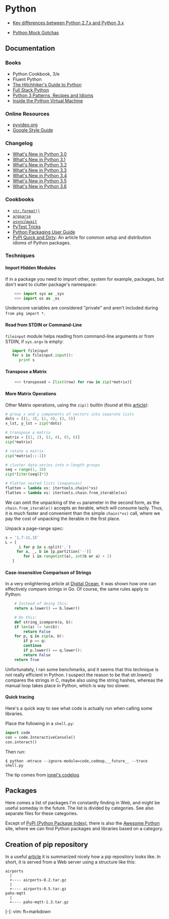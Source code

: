 Python
======

 - [Key differences between Python 2.7.x and Python 3.x](
   http://nbviewer.ipython.org/github/rasbt/python_reference/blob/master/tutorials/key_differences_between_python_2_and_3.ipynb)

 - [Python Mock Gotchas](
   http://alexmarandon.com/articles/python_mock_gotchas/)



Documentation
-------------

### Books

 - Python Cookbook, 3/e
 - Fluent Python
 - [The Hitchhiker's Guide to Python](http://docs.python-guide.org/)
 - [Full Stack Python](https://www.fullstackpython.com/)
 - [Python 3 Patterns, Recipes and Idioms](http://python-3-patterns-idioms-test.readthedocs.org/)
 - [Inside the Python Virtual Machine](https://leanpub.com/insidethepythonvirtualmachine)


### Online Resources

 - [pyvideo.org](http://pyvideo.org/)
 - [Google Style Guide](https://google.github.io/styleguide/pyguide.html)


### Changelog

 - [What's New in Python 3.0][new-3.0]
 - [What's New in Python 3.1][new-3.1]
 - [What's New in Python 3.2][new-3.2]
 - [What's New in Python 3.3][new-3.3]
 - [What's New in Python 3.4][new-3.4]
 - [What's New in Python 3.5][new-3.5]
 - [What's New in Python 3.6][new-3.6]


[new-3.0]:	https://docs.python.org/3/whatsnew/3.0.html
[new-3.1]:	https://docs.python.org/3/whatsnew/3.1.html
[new-3.2]:	https://docs.python.org/3/whatsnew/3.2.html
[new-3.3]:	https://docs.python.org/3/whatsnew/3.3.html
[new-3.4]:	https://docs.python.org/3/whatsnew/3.4.html
[new-3.5]:	https://docs.python.org/3.5/whatsnew/3.5.html
[new-3.6]:	https://docs.python.org/3.6/whatsnew/3.6.html


### Cookbooks

 - [`str.format()`](http://mkaz.com/2012/10/10/python-string-format/)
 - [`argparse`](https://mkaz.com/2014/07/26/python-argparse-cookbook/)
 - [`async`/`await`](http://masnun.com/2015/11/13/python-generators-coroutines-native-coroutines-and-async-await.html)
 - [PyTest Tricks](http://hackebrot.github.io/pytest-tricks/)
 - [Python Packaging User Guide](https://packaging.python.org/)
 - [PyPI Quick and Dirty][pypi-guide]:
   An article for common setup and distribution idioms of Python packages.


[pypi-guide]:	https://hynek.me/articles/sharing-your-labor-of-love-pypi-quick-and-dirty/


### Techniques

#### Import Hidden Modules

If in a package you need to import other, system for example, packages, but
don't want to clutter package's namespace:

```python
    >>> import sys as _sys
    >>> import os as _os
```

Underscore variables are considered "private" and aren't included during
`from pkg import *`.

#### Read from STDIN or Command-Line

`fileinput` module helps reading from command-line arguments or from STDIN,
if `sys.argv` is empty:
```python
   import fileinput
   for s in fileinput.input():
      print s
```

#### Transpose a Matrix

```python
    >>> transposed = [list(row) for row in zip(*matrix)]
```

#### More Matrix Operations

Other Matrix operations, using the `zip()` builtin (found at this [article][zips]):

```python
# group x and y components of vectors into separate lists
dots = [(1, 3), (2, 4), (3, 5)]
x_lst, y_lst = zip(*dots)

# transpose a matrix
matrix = [(1, 2), (3, 4), (5, 6)]
zip(*matrix)

# rotate a matrix
zip(*matrix[::-1])

# cluster data-series into n-length groups
seq = range(1, 10)
zip(*[iter(seq)]*3)
```

```python
# Flatten nexted lists (sequences)
flatten = lambda xs: itertools.chain(*xs)
flatten = lambda xs: itertools.chain.from_iterable(xs)
```

We can omit the unpacking of the `xs` parameter in the second form, as the
`chain.from_iterable()` accepts an iterable, which will consume lazily.
Thus, it is much faster and convenient than the simple `chain(*xs)` call, where
we pay the cost of unpacking the iterable in the first place.

Unpack a page-range spec:

```python
s = '1,7-11,15'
L = [
      i for p in s.split(',')
	 for a, _, b in [p.partition('-')]
	    for i in range(int(a), int(b or a) + 1)
   ]
```

[zips]:		http://pavdmyt.com/python-zip-fu/


#### Case-insensitive Comparison of Strings

In a very enlightening article at [Digital Ocean][cmp-strings], it was shown how
one can effectively compare strings in Go.  Of course, the same rules apply to
Python:

```python
    # Instead of doing this:
    return a.lower() == b.lower()

    # Do this:
    def string_icompare(a, b):
	if len(a) != len(b):
	    return False
	for p, q in zip(a, b):
	    if p == q:
		continue
	    if p.lower() == q.lower():
		return False
	return True
```

Unfortunately, I ran some benchmarks, and it seems that this technique is not
really efficient in Python.  I suspect the reason to be that str.lower()
compares the strings in C, maybe also using the string hashes, whereas the
manual loop takes place in Python, which is way too slower.

[cmp-strings]:	https://www.digitalocean.com/community/questions/how-to-efficiently-compare-strings-in-go


#### Quick tracing

Here's a quick way to see what code is actually run when calling some libraries.

Place the following in a `shell.py`:

```python
import code
con = code.InteractiveConsole()
con.interact()
```

Then run:

```shell
$ python -mtrace --ignore-module=code,codeop,__future__ --trace shell.py
```

The tip comes from [ionel's codelog](https://blog.ionelmc.ro/2014/04/28/quick-tracing/).


Packages
--------

Here comes a list of packages I'm constantly finding in Web, and might be
useful someday in the future.  The list is divided by categories.
See also separate files for these categories.

Except of [PyPI (Python Package Index)](https://pypi.org/), there is also the
[Awesome Python](https://awesome-python.com/) site, where we can find Python
packages and libraries based on a category.

Creation of pip repository
--------------------------

In a useful [article](https://jpmens.net/2020/01/16/creating-a-simple-python-pip-repository/)
it is summarized nicely how a pip repository looks like.  In short, it is served
from a Web server using a structure like this:

    airports
      |
      +---- airports-0.2.tar.gz
      |
      +---- airports-0.5.tar.gz
    paho-mqtt
      |
      +---- paho-mqtt-1.3.tar.gz



[-]:	vim: ft=markdown
